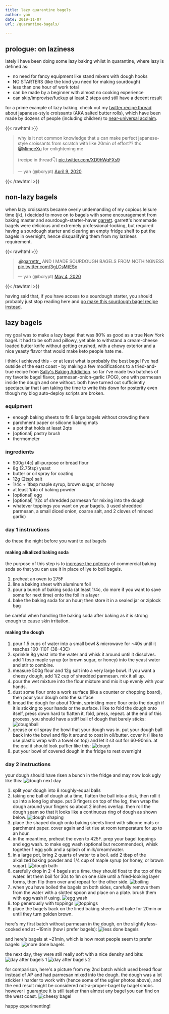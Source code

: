 ```yaml
---
title: lazy quarantine bagels
author: yan
date: 2019-11-07
url: /quarantine-bagels/

---
```


## prologue: on laziness

lately i have been doing some lazy baking whilst in quarantine, where lazy is
defined as:

* no need for fancy equipment like stand mixers with dough hooks
* NO STARTERS (like the kind you need for making sourdough)
* less than one hour of work total
* can be made by a beginner with almost no cooking experience
* can skip/improvise/fuckup at least 2 steps and still have a decent result

for a prime example of lazy baking, check out my [twitter recipe
thread](https://twitter.com/bcrypt/status/1248342621790949376) about
japanese-style croissants (AKA salted butter rolls), which have been made by
dozens of people (including children) to [near-universal
acclaim](https://www.instagram.com/p/CAA9Q_GpZBH/).

{{< rawhtml >}}
<blockquote class="twitter-tweet"><p lang="en" dir="ltr">why is it not common
knowledge that u can make perfect japanese-style croissants from scratch with
like 20min of effort?? thx <a
href="https://twitter.com/MimeeXu?ref_src=twsrc%5Etfw">@MimeeXu</a> for
enlightening me<br><br>(recipe in thread👇) <a
href="https://t.co/XD9hWqFXs9">pic.twitter.com/XD9hWqFXs9</a></p>&mdash; yan
(@bcrypt) <a
href="https://twitter.com/bcrypt/status/1248341610150019072?ref_src=twsrc%5Etfw">April
9, 2020</a></blockquote> <script async
src="https://platform.twitter.com/widgets.js" charset="utf-8"></script>
{{< /rawhtml >}}

## non-lazy bagels

when lazy croissants became overly undemanding of my copious leisure time
(jk), i decided to move on to bagels with some
encouragement from baking master and sourdough-starter-haver
[garrett](https://twitter.com/garrettr_/status/1257401082235490306). garrett's
homemade bagels were delicious and extremely professional-looking, but required having a sourdough starter and
clearing an empty fridge shelf to put the bagels in overnight, hence
disqualifying them from my laziness requirement.

{{< rawhtml >}}
<blockquote class="twitter-tweet"><p lang="en" dir="ltr">.<a
href="https://twitter.com/garrettr_?ref_src=twsrc%5Etfw">@garrettr_</a> AND
I MADE SOURDOUGH BAGELS FROM NOTHINGNESS <a
href="https://t.co/3gLCsMtESo">pic.twitter.com/3gLCsMtESo</a></p>&mdash; yan
(@bcrypt) <a
href="https://twitter.com/bcrypt/status/1257397078973648898?ref_src=twsrc%5Etfw">May
4, 2020</a></blockquote> <script async
src="https://platform.twitter.com/widgets.js" charset="utf-8"></script>
{{< /rawhtml >}}

having said that, if you have access to a sourdough starter, you should
probably just stop reading here and [go make this sourdough bagel recipe
instead](https://www.baked-theblog.com/new-york-style-sourdough-bagels-with-roasted-garlic-labneh/).

## lazy bagels

my goal was to make a lazy bagel that was 80% as good as a true New York
bagel. it had to be soft and pillowy, yet able to withstand a cream-cheese loaded butter knife without getting crushed, with a chewy exterior and a nice yeasty flavor that would make keto people hate me.

i think i achieved this - or at least what is probably the best bagel i've had
outside of the east coast - by making a few modifications to
a tried-and-true recipe from [Sally's Baking
Addiction](https://sallysbakingaddiction.com/homemade-bagels/). so far i've
made two batches of my favorite bagel flavor, parmesan-onion-garlic (POG), one
with parmesan inside the dough and one without. both have turned out
sufficiently spectacular that i am taking the time to write this down for
posterity even though my blog auto-deploy scripts are broken.

### equipment

* enough baking sheets to fit 8 large bagels without crowding them
* parchment paper or silicone baking mats
* a pot that holds at least 2qts
* [optional] pastry brush
* thermometer

### ingredients

* 500g (4c) all-purpose or bread flour
* 8g (2.75tsp) yeast
* butter or oil spray for coating
* 12g (2tsp) salt
* 1/4c + 1tbsp maple syrup, brown sugar, or honey
* at least 1/4c of baking powder
* [optional] egg
* [optional] 1/2c of shredded parmesan for mixing into the dough
* whatever toppings you want on your bagels. (i used shredded parmesan, a small
  diced onion, coarse salt, and 2 cloves of minced garlic)

### day 1 instructions

do these the night before you want to eat bagels

#### making alkalized baking soda

the purpose of this step is to [increase the
potency](https://www.thekitchn.com/expert-bagel-maker-confirms-you-dont-need-lye-to-make-a-good-bagel-maker-tour-203288) of commercial baking soda
so that you can use it in place of lye to boil bagels.

1. preheat an oven to 275F
2. line a baking sheet with aluminum foil
3. pour a bunch of baking soda (at least 1/4c, do more if you want to save some
   for next time) onto the foil in a layer
4. bake the baking soda for an hour; then store it in a sealed jar or ziplock
   bag

be careful when handling the baking soda after baking as it is strong enough to
cause skin irritation.

#### making the dough

1. pour 1.5 cups of water into a small bowl &  microwave for ~40s until it reaches 100-110F (38-43C)
2. sprinkle 8g yeast into the water and whisk it around until it dissolves.
add 1 tbsp maple syrup (or brown sugar, or honey) into the yeast water and stir
to combine.
3. measure 500g flour and 12g salt into a very large bowl. if you want a cheesy
   dough, add 1/2 cup of shredded parmesan. mix it all up.
4. pour the wet mixture into the flour mixture and mix it up evenly with your
   hands.
5. dust some flour onto a work surface (like a counter or chopping board), then
   pour your dough onto the surface
6. knead the dough for about 10min, sprinkling more flour onto the dough if it
   is sticking to your hands or the surface. i like to fold the dough onto itself,
   press down hard to flatten it, fold, press, repeat. at the end of this
   process, you should have a stiff ball of dough that barely sticks:
![doughball](https://user-images.githubusercontent.com/549654/81510470-bd941580-92c6-11ea-943a-d0770d91e20c.jpg
"dough ball")
7. grease or oil spray the bowl that your dough was in. put your dough ball
   back into the bowl and flip it around to coat in oil/butter. cover it (i
   like to use plastic wrap with a towel on top) and
   let it sit out for 60-90min. at the end it should look puffier like this:
![dough](https://user-images.githubusercontent.com/549654/81510464-b40aad80-92c6-11ea-938f-7134501d83db.jpg
"dough")
8. put your bowl of covered dough in the fridge to rest overnight

### day 2 instructions

your dough should have risen a bunch in the fridge and may now look ugly like
this:
![dough next
day](https://user-images.githubusercontent.com/549654/81510458-aa814580-92c6-11ea-8352-5db7d7f0df1f.jpg
"dough next day")

1. split your dough into 8 roughly-equal balls
2. taking one ball of dough at a time, flatten the ball into a disk, then roll
   it up into a long log shape. put 3 fingers on top of the log, then wrap the
   dough around your fingers so about 2 inches overlap. then roll the dough
   seam so that it looks like a continuous ring of dough as shown below.
![dough
shaping](https://www.baked-theblog.com/wp-content/uploads/2018/12/My-Post-1024x683.jpg
"dough shaping")
3. place the shaped dough onto baking sheets lined with silicone mats or
   parchment paper. cover again and let rise at room temperature for up to an
   hour.
4. in the meantime, preheat the oven to 425F. prep your bagel toppings and
   egg wash. to make egg wash (optional but recommended), whisk together 1 egg
   yolk and a splash of milk/cream/water.
5. in a large pot, bring 2 quarts of water to a boil. add 2 tbsp of the
   alkalized baking powder and 1/4 cup of maple syrup (or honey, or brown sugar).
![dough
bath](https://user-images.githubusercontent.com/549654/81510450-9b01fc80-92c6-11ea-8d50-6a0e4b18e3de.jpg
"dough bath")
6. carefully drop in 2-4 bagels at a time. they should float to the top of the water. let
   them boil for 30s to 1m on one side until a fried-looking layer forms, then
   flip them over and repeat for the other side.
![boiling](https://user-images.githubusercontent.com/549654/81510448-98070c00-92c6-11ea-9ba2-68bc62c3ff89.jpg "boiling")
7. when you have boiled the bagels on both sides, carefully remove them from
   the water with a slotted spoon and place on a plate. brush them with egg
   wash if using.
![egg
wash](https://user-images.githubusercontent.com/549654/81510442-90dffe00-92c6-11ea-992d-0f9f584c766c.jpg
"egg wash")
8. top generously with toppings
![toppings](https://user-images.githubusercontent.com/549654/81510509-04820b00-92c7-11ea-86b0-bb7efbfa0068.jpg
"toppings")
9. place the bagels back on the lined baking sheets and bake for 20min or until
   they turn golden brown.

here's my first batch without parmesan in the dough, on the slightly
less-cooked end at ~19min (how i prefer bagels):
![less done
bagels](https://user-images.githubusercontent.com/549654/81510479-c8e74100-92c6-11ea-9895-ed169d7dc127.jpg "less done bagels")

and here's bagels at ~21min, which is how most people seem to prefer bagels:
![more done
bagels](https://user-images.githubusercontent.com/549654/81510499-e9170000-92c6-11ea-996c-ee2dfbb281cf.jpg "more done bagels")

the next day, they were still really soft with a nice density and bite:
![day after bagels
1](https://user-images.githubusercontent.com/549654/81510474-c08f0600-92c6-11ea-9b41-b129e20fdd14.jpg
"day after bagels 1")
![day after bagels
2](https://user-images.githubusercontent.com/549654/81510472-bf5dd900-92c6-11ea-9843-d79fd898c092.jpg
"day after bagels 2")

for comparison, here's a picture from my 2nd batch which used bread flour instead of AP and had parmesan mixed into the dough. the
dough was a lot stickier / harder to work with (hence some of the uglier photos
above), and the end
result might be considered not-a-proper-bagel by bagel snobs. however
i guarantee it is still tastier than almost any bagel you can find on the west
coast.
![cheesy
bagel](https://user-images.githubusercontent.com/549654/81510438-87569600-92c6-11ea-822f-d887ce503968.jpg "cheesy bagel")

happy experimenting!
